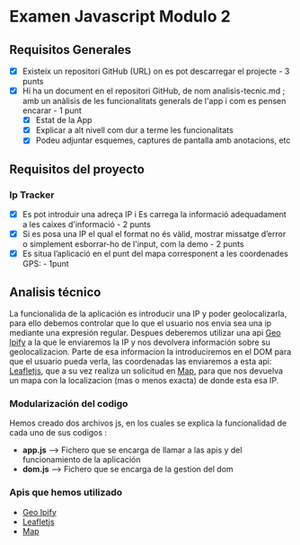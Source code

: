 # Examen Javascript Modulo 2
## Requisitos Generales

- [x] Existeix un repositori GitHub (URL) on es pot descarregar el projecte - 3 punts
- [x] Hi ha un document en el repositori GitHub, de nom analisis-tecnic.md ; amb un anàlisis de les funcionalitats generals de l'app i com es pensen encarar - 1 punt
  - [x] Estat de la App
  - [x] Explicar a alt nivell com dur a terme les funcionalitats
  - [x] Podeu adjuntar esquemes, captures de pantalla amb anotacions, etc
## Requisitos del proyecto
### Ip Tracker
- [x] Es pot introduir una adreça IP i Es carrega la informació adequadament a les caixes d'informació - 2 punts
- [x] Si es posa una IP el qual el format no és vàlid, mostrar missatge d’error o simplement esborrar-ho de l'input, com la demo - 2 punts
- [x] Es situa l’aplicació en el punt del mapa corresponent a les coordenades GPS: - 1punt

## Analisis técnico
La funcionalida de la aplicación es introducir una IP y poder geolocalizarla, para ello debemos controlar que lo que el usuario nos envia sea una ip mediante una expresión regular.
Despues deberemos utilizar una api [Geo Ipify](https://geo.ipify.org) a la que le enviaremos la IP y nos devolvera información sobre su geolocalizacion.
Parte de esa informacion la introduciremos en el DOM para que el usuario pueda verla, las coordenadas las enviaremos a esta api: [Leafletjs](https://leafletjs.com/SlavaUkraini/), 
que a su vez realiza un solicitud en [Map](https://account.mapbox.com/), para que nos devuelva un mapa con la localizacion (mas o menos exacta) de donde esta esa IP. 

### Modularización del codigo
Hemos creado dos archivos js, en los cuales se explica la funcionalidad de cada uno de sus codigos :
- **app.js** --> Fichero que se encarga de llamar a las apis y del funcionamiento de la aplicación
- **dom.js** --> Fichero que se encarga de la gestion del dom

### Apis que hemos utilizado
- [Geo Ipify](https://geo.ipify.org)
- [Leafletjs](https://leafletjs.com/SlavaUkraini/)
- [Map](https://account.mapbox.com/)






